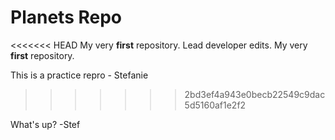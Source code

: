 # Planets Repo

<<<<<<< HEAD
My very **first** repository. 
Lead developer edits. 
My very **first** repository.

This is a practice repro - Stefanie 
>>>>>>> 2bd3ef4a943e0becb22549c9dac5d5160af1e2f2

What's up?
 -Stef
